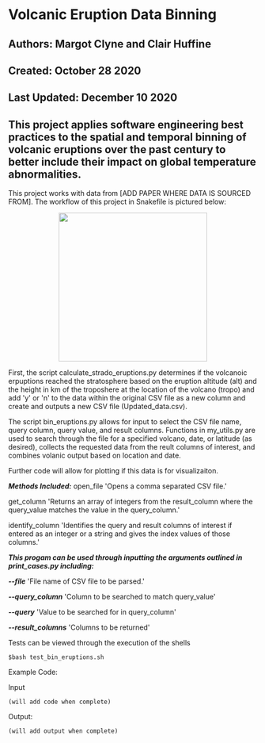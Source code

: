 # Volcanic Eruption Data Binning

## Authors: Margot Clyne and Clair Huffine
## Created: October 28 2020
## Last Updated: December 10 2020

## This project applies software engineering best practices to the spatial and temporal binning of volcanic eruptions over the past century to better include their impact on global temperature abnormalities. 

This project works with data from [ADD PAPER WHERE DATA IS SOURCED FROM]. The workflow of this project in Snakefile is pictured below:

<center><img src="[add dag.png here]" width="300"/></center>

First, the script calculate_strado_eruptions.py determines if the volcanoic erpuptions reached the stratosphere based on the eruption altitude (alt) and the height in km of the troposhere at the location of the volcano (tropo) and add 'y' or 'n' to the data within the original CSV file as a new column and create and outputs a new CSV file (Updated_data.csv).

The script bin_eruptions.py allows for input to select the CSV file name, query column, query value, and result columns. Functions in my_utils.py are used to search through the file for a specified volcano, date, or latitude (as desired), collects the requested data from the reult columns of interest, and combines volanic output based on location and date. 

Further code will allow for plotting if this data is for visualizaiton.

***Methods Included:***
   open_file 'Opens a comma separated CSV file.'
   
   get_column 'Returns an array of integers from the result_column where the query_value matches the value in the query_column.'
   
   identify_column 'Identifies the query and result columns of interest if entered as an integer or a string and gives the index values of those columns.'

                   
***This progam can be used through inputting the arguments outlined in print_cases.py including:*** 

***--file*** 'File name of CSV file to be parsed.'

***--query_column*** 'Column to be searched to match query_value'

***--query*** 'Value to be searched for in query_column'

***--result_columns*** 'Columns to be returned'


Tests can be viewed through the execution of the shells
```
$bash test_bin_eruptions.sh
```
Example Code:

Input
```
(will add code when complete)
```

Output:
```
(will add output when complete)
```
